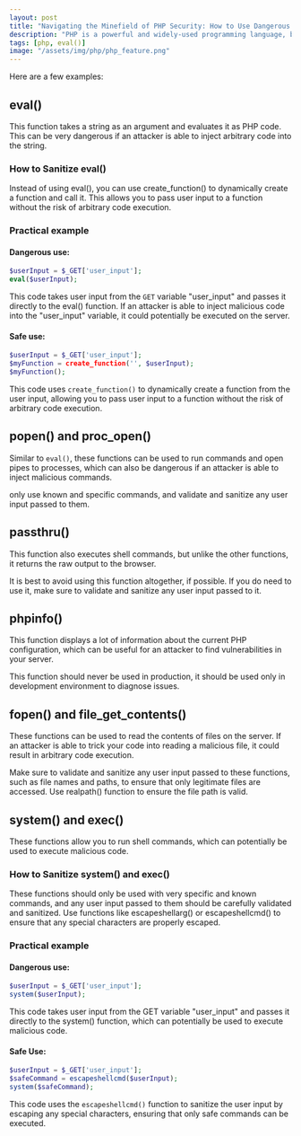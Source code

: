 ```yaml
---
layout: post
title: "Navigating the Minefield of PHP Security: How to Use Dangerous Functions Safely"
description: "PHP is a powerful and widely-used programming language, but it also has its fair share of security risks. From eval() to system(), there are certain functions that can leave your code vulnerable to attack. In this post, we'll take a closer look at these dangers and show you how to protect your code with best practices for input sanitization."
tags: [php, eval()]
image: "/assets/img/php/php_feature.png"
---
```

Here are a few examples:
## eval()

This function takes a string as an argument and evaluates it as PHP code. This can be very dangerous if an attacker is able to inject arbitrary code into the string.

### How to Sanitize eval()

Instead of using eval(), you can use create_function() to dynamically create a function and call it. This allows you to pass user input to a function without the risk of arbitrary code execution.

### Practical example
#### Dangerous use:
```php
$userInput = $_GET['user_input'];
eval($userInput);

```
This code takes user input from the `GET` variable "user_input" and passes it directly to the eval() function. If an attacker is able to inject malicious code into the "user_input" variable, it could potentially be executed on the server.

#### Safe use:
```php
$userInput = $_GET['user_input'];
$myFunction = create_function('', $userInput);
$myFunction();
```
This code uses `create_function()` to dynamically create a function from the user input, allowing you to pass user input to a function without the risk of arbitrary code execution.

## popen() and proc_open()

Similar to `eval()`, these functions can be used to run commands and open pipes to processes, which can also be dangerous if an attacker is able to inject malicious commands.

only use known and specific commands, and validate and sanitize any user input passed to them.

## passthru()

This function also executes shell commands, but unlike the other functions, it returns the raw output to the browser.

It is best to avoid using this function altogether, if possible. If you do need to use it, make sure to validate and sanitize any user input passed to it.
## phpinfo()

This function displays a lot of information about the current PHP configuration, which can be useful for an attacker to find vulnerabilities in your server.

This function should never be used in production, it should be used only in development environment to diagnose issues.

## fopen() and file_get_contents()

These functions can be used to read the contents of files on the server. If an attacker is able to trick your code into reading a malicious file, it could result in arbitrary code execution.

Make sure to validate and sanitize any user input passed to these functions, such as file names and paths, to ensure that only legitimate files are accessed. Use realpath() function to ensure the file path is valid.

## system() and exec()

These functions allow you to run shell commands, which can potentially be used to execute malicious code.

### How to Sanitize system() and exec()

These functions should only be used with very specific and known commands, and any user input passed to them should be carefully validated and sanitized. Use functions like escapeshellarg() or escapeshellcmd() to ensure that any special characters are properly escaped.

### Practical example
#### Dangerous use:
```php
$userInput = $_GET['user_input'];
system($userInput);
```
This code takes user input from the GET variable "user_input" and passes it directly to the system() function, which can potentially be used to execute malicious code.

#### Safe Use:
```php
$userInput = $_GET['user_input'];
$safeCommand = escapeshellcmd($userInput);
system($safeCommand);
```
This code uses the `escapeshellcmd()` function to sanitize the user input by escaping any special characters, ensuring that only safe commands can be executed.
